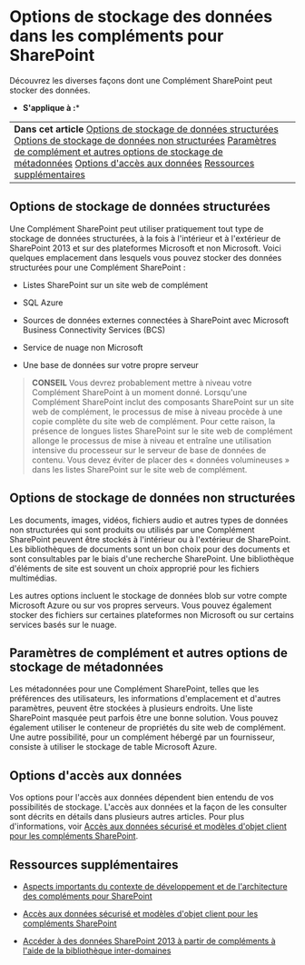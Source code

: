 

# Options de stockage des données dans les compléments pour SharePoint
Découvrez les diverses façons dont une Complément SharePoint peut stocker des données.
 * **S'applique à :*** 





|||
|:-----|:-----|
|**Dans cet article**          [Options de stockage de données structurées](#StructuredData)           [Options de stockage de données non structurées](#UnStructuredData)           [Paramètres de complément et autres options de stockage de métadonnées](#AppMetadata)           [Options d'accès aux données](#DataAccess)           [Ressources supplémentaires](#AddtionalResources)||
 

## Options de stockage de données structurées
<a name="StructuredData"> </a>

Une Complément SharePoint peut utiliser pratiquement tout type de stockage de données structurées, à la fois à l'intérieur et à l'extérieur de SharePoint 2013 et sur des plateformes Microsoft et non Microsoft. Voici quelques emplacement dans lesquels vous pouvez stocker des données structurées pour une Complément SharePoint :




- Listes SharePoint sur un site web de complément


- SQL Azure


- Sources de données externes connectées à SharePoint avec Microsoft Business Connectivity Services (BCS)


- Service de nuage non Microsoft


- Une base de données sur votre propre serveur



> **CONSEIL**
> Vous devrez probablement mettre à niveau votre Complément SharePoint à un moment donné. Lorsqu'une Complément SharePoint inclut des composants SharePoint sur un site web de complément, le processus de mise à niveau procède à une copie complète du site web de complément. Pour cette raison, la présence de longues listes SharePoint sur le site web de complément allonge le processus de mise à niveau et entraîne une utilisation intensive du processeur sur le serveur de base de données de contenu. Vous devez éviter de placer des « données volumineuses » dans les listes SharePoint sur le site web de complément. 





## Options de stockage de données non structurées
<a name="UnStructuredData"> </a>

Les documents, images, vidéos, fichiers audio et autres types de données non structurées qui sont produits ou utilisés par une Complément SharePoint peuvent être stockés à l'intérieur ou à l'extérieur de SharePoint. Les bibliothèques de documents sont un bon choix pour des documents et sont consultables par le biais d'une recherche SharePoint. Une bibliothèque d'éléments de site est souvent un choix approprié pour les fichiers multimédias. 



Les autres options incluent le stockage de données blob sur votre compte Microsoft Azure ou sur vos propres serveurs. Vous pouvez également stocker des fichiers sur certaines plateformes non Microsoft ou sur certains services basés sur le nuage.




## Paramètres de complément et autres options de stockage de métadonnées
<a name="AppMetadata"> </a>

Les métadonnées pour une Complément SharePoint, telles que les préférences des utilisateurs, les informations d'emplacement et d'autres paramètres, peuvent être stockées à plusieurs endroits. Une liste SharePoint masquée peut parfois être une bonne solution. Vous pouvez également utiliser le conteneur de propriétés du site web de complément. Une autre possibilité, pour un complément hébergé par un fournisseur, consiste à utiliser le stockage de table Microsoft Azure. 




## Options d'accès aux données
<a name="DataAccess"> </a>

Vos options pour l'accès aux données dépendent bien entendu de vos possibilités de stockage. L'accès aux données et la façon de les consulter sont décrits en détails dans plusieurs autres articles. Pour plus d'informations, voir  [Accès aux données sécurisé et modèles d'objet client pour les compléments SharePoint](secure-data-access-and-client-object-models-for-sharepoint-add-ins.md).




## Ressources supplémentaires
<a name="AddtionalResources"> </a>


-  [Aspects importants du contexte de développement et de l'architecture des compléments pour SharePoint](important-aspects-of-the-sharepoint-add-in-architecture-and-development-landscap.md)


-  [Accès aux données sécurisé et modèles d'objet client pour les compléments SharePoint](secure-data-access-and-client-object-models-for-sharepoint-add-ins.md)


-  [Accéder à des données SharePoint 2013 à partir de compléments à l'aide de la bibliothèque inter-domaines](access-sharepoint-2013-data-from-add-ins-using-the-cross-domain-library.md)





    